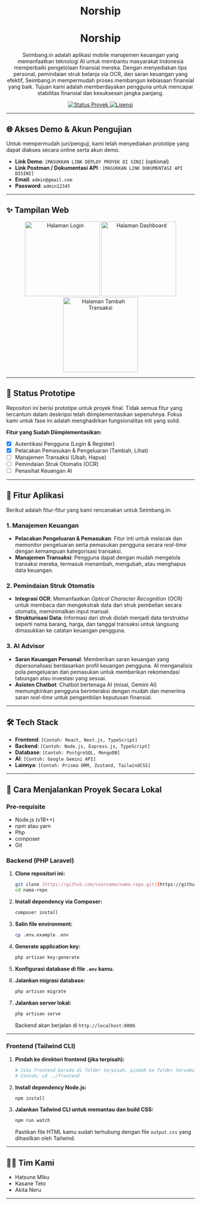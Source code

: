 <h1 align="center">
 Norship
</h1>

<h1 align="center">
 Norship
</h1>

<p align="center">
 Seimbang.in adalah aplikasi mobile manajemen keuangan yang memanfaatkan teknologi AI untuk membantu masyarakat Indonesia memperbaiki pengelolaan finansial mereka. Dengan menyediakan tips personal, pemindaian struk belanja via OCR, dan saran keuangan yang efektif, Seimbang.in mempermudah proses membangun kebiasaan finansial yang baik. Tujuan kami adalah memberdayakan pengguna untuk mencapai stabilitas finansial dan kesuksesan jangka panjang.
</p>

<p align="center">
    <a href="#">
      <img src="https://img.shields.io/badge/status-prototipe-yellow" alt="Status Proyek">
    </a>
    <a href="#">
      <img src="https://img.shields.io/badge/license-MIT-blue" alt="Lisensi">
    </a>
</p>

---

## 🌐 Akses Demo & Akun Pengujian

Untuk mempermudah juri/penguji, kami telah menyediakan prototipe yang dapat diakses secara online serta akun demo.

-   **Link Demo**: `[MASUKKAN LINK DEPLOY PROYEK DI SINI]` (optional)
-   **Link Postman / Dokumentasi API** : `[MASUKKAN LINK DOKUMENTASI API DISINI]`
-   **Email**: `admin@gmail.com`
-   **Password**: `admin12345`

---

## ✨ Tampilan Web

<p align="center">
  <img src="https://via.placeholder.com/200x400.png?text=Halaman+Login" width="200" alt="Halaman Login">
  <img src="https://via.placeholder.com/200x400.png?text=Halaman+Dashboard" width="200" alt="Halaman Dashboard">
  <img src="https://via.placeholder.com/200x400.png?text=Halaman+Tambah+Transaksi" width="200" alt="Halaman Tambah Transaksi">
</p>

---

## 📝 Status Prototipe

Repositori ini berisi prototipe untuk proyek final. Tidak semua fitur yang tercantum dalam deskripsi telah diimplementasikan sepenuhnya. Fokus kami untuk fase ini adalah menghadirkan fungsionalitas inti yang solid.

**Fitur yang Sudah Diimplementasikan:**

-   [x] Autentikasi Pengguna (Login & Register)
-   [x] Pelacakan Pemasukan & Pengeluaran (Tambah, Lihat)
-   [ ] Manajemen Transaksi (Ubah, Hapus)
-   [ ] Pemindaian Struk Otomatis (OCR)
-   [ ] Penasihat Keuangan AI

---

## 🌟 Fitur Aplikasi

Berikut adalah fitur-fitur yang kami rencanakan untuk Seimbang.in:

### 1. Manajemen Keuangan

-   **Pelacakan Pengeluaran & Pemasukan**: Fitur inti untuk melacak dan memonitor pengeluaran serta pemasukan pengguna secara _real-time_ dengan kemampuan kategorisasi transaksi.
-   **Manajemen Transaksi**: Pengguna dapat dengan mudah mengelola transaksi mereka, termasuk menambah, mengubah, atau menghapus data keuangan.

### 2. Pemindaian Struk Otomatis

-   **Integrasi OCR**: Memanfaatkan _Optical Character Recognition_ (OCR) untuk membaca dan mengekstrak data dari struk pembelian secara otomatis, meminimalkan input manual.
-   **Strukturisasi Data**: Informasi dari struk diolah menjadi data terstruktur seperti nama barang, harga, dan tanggal transaksi untuk langsung dimasukkan ke catatan keuangan pengguna.

### 3. AI Advisor

-   **Saran Keuangan Personal**: Memberikan saran keuangan yang dipersonalisasi berdasarkan profil keuangan pengguna. AI menganalisis pola pengeluaran dan pemasukan untuk memberikan rekomendasi tabungan atau investasi yang sesuai.
-   **Asisten Chatbot**: Chatbot bertenaga AI (misal, Gemini AI) memungkinkan pengguna berinteraksi dengan mudah dan menerima saran _real-time_ untuk pengambilan keputusan finansial.

---

## 🛠️ Tech Stack

-   **Frontend**: `[Contoh: React, Next.js, TypeScript]`
-   **Backend**: `[Contoh: Node.js, Express.js, TypeScript]`
-   **Database**: `[Contoh: PostgreSQL, MongoDB]`
-   **AI**: `[Contoh: Google Gemini API]`
-   **Lainnya**: `[Contoh: Prisma ORM, Zustand, TailwindCSS]`

---

## 🚀 Cara Menjalankan Proyek Secara Lokal

### Pre-requisite

-   Node.js (v18++)
-   npm atau yarn
-   Php
-   composer
-   Git

### Backend (PHP Laravel)

1.  **Clone repositori ini:**

    ```bash
    git clone [https://github.com/username/nama-repo.git](https://github.com/username/nama-repo.git)
    cd nama-repo
    ```

2.  **Install dependency via Composer:**

    ```bash
    composer install
    ```

3.  **Salin file environment:**

    ```bash
    cp .env.example .env
    ```

4.  **Generate application key:**

    ```bash
    php artisan key:generate
    ```

5.  **Konfigurasi database di file `.env` kamu.**

6.  **Jalankan migrasi database:**

    ```bash
    php artisan migrate
    ```

7.  **Jalankan server lokal:**
    ```bash
    php artisan serve
    ```
    Backend akan berjalan di `http://localhost:8000`.

---

### Frontend (Tailwind CLI)

1.  **Pindah ke direktori frontend (jika terpisah):**

    ```bash
    # Jika frontend berada di folder terpisah, pindah ke folder tersebut
    # Contoh: cd ../frontend
    ```

2.  **Install dependency Node.js:**

    ```bash
    npm install
    ```

3.  **Jalankan Tailwind CLI untuk memantau dan build CSS:**
    ```bash
    npm run watch
    ```
    Pastikan file HTML kamu sudah terhubung dengan file `output.css` yang dihasilkan oleh Tailwind.

---

## 👨‍💻 Tim Kami

-   Hatsune MIku
-   Kasane Teto
-   Akita Neru

---
